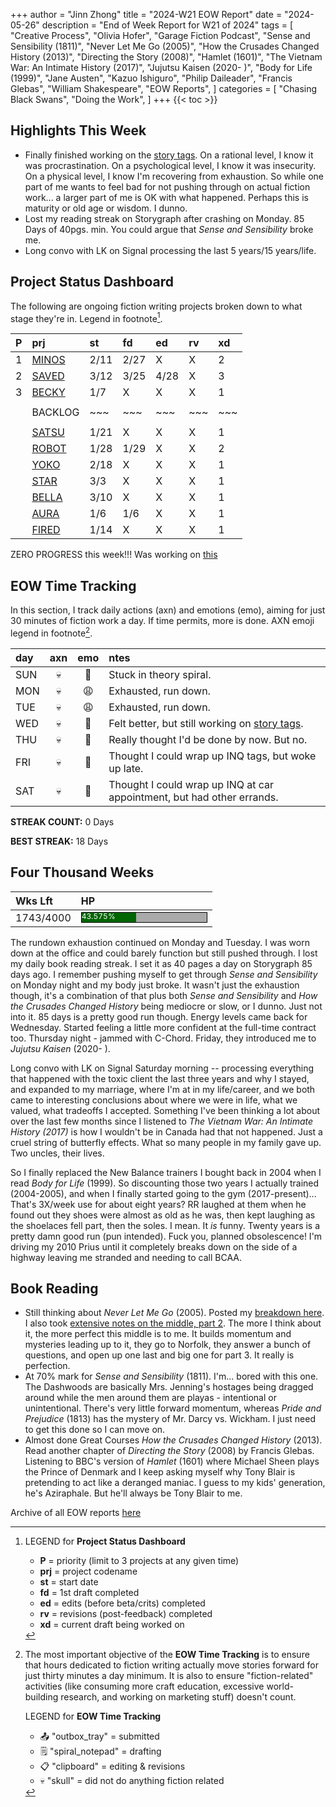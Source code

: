 +++
author = "Jinn Zhong"
title = "2024-W21 EOW Report"
date = "2024-05-26"
description = "End of Week Report for W21 of 2024"
tags = [
    "Creative Process",
    "Olivia Hofer",
    "Garage Fiction Podcast",
    "Sense and Sensibility (1811)",
    "Never Let Me Go (2005)",
    "How the Crusades Changed History (2013)",
    "Directing the Story (2008)",
    "Hamlet (1601)",
    "The Vietnam War: An Intimate History (2017)",
    "Jujutsu Kaisen (2020- )",
    "Body for Life (1999)",
    "Jane Austen",
    "Kazuo Ishiguro",
    "Philip Daileader",
    "Francis Glebas",
    "William Shakespeare",
    "EOW Reports",
]
categories = [
    "Chasing Black Swans",
    "Doing the Work",
]
+++
{{< toc >}}

## Highlights This Week

* Finally finished working on the [story tags](https://journal.jinnzhong.com/still-brainstorming-story-tags/). On a rational level, I know it was procrastination. On a psychological level, I know it was insecurity. On a physical level, I know I'm recovering from exhaustion. So while one part of me wants to feel bad for not pushing through on actual fiction work... a larger part of me is OK with what happened. Perhaps this is maturity or old age or wisdom. I dunno.
* Lost my reading streak on Storygraph after crashing on Monday. 85 Days of 40pgs. min. You could argue that _Sense and Sensibility_ broke me.
* Long convo with LK on Signal processing the last 5 years/15 years/life.
  
## Project Status Dashboard

The following are ongoing fiction writing projects broken down to what stage they're in. Legend in footnote[^1].

| P | prj | st | fd | ed | rv | xd | 
| :---: | :--- | :--- | :--- | :--- | :--- | :--- |
| 1 | [MINOS](https://journal.jinnzhong.com/tags/prj-minos/) | 2/11 | 2/27 | X | X | 2 |
| 2 | [SAVED](https://journal.jinnzhong.com/tags/prj-saved/) | 3/12 | 3/25 | 4/28 | X | 3 |
| 3 | [BECKY](https://journal.jinnzhong.com/tags/prj-becky/) | 1/7 | X | X | X | 1 | 
|  |  |  |  |  |  |  | 
|  | BACKLOG | ~~~ | ~~~ | ~~~ | ~~~ | ~~~ | 
|  |  |  |  |  |  |  | 
|  | [SATSU](https://journal.jinnzhong.com/tags/prj-satsu/) | 1/21 | X | X | X | 1 | 
|  | [ROBOT](https://journal.jinnzhong.com/tags/prj-robot/) | 1/28 | 1/29 | X | X | 2 |
|  | [YOKO](https://journal.jinnzhong.com/tags/prj-yoko/) | 2/18 | X | X | X | 1 |
|  | [STAR](https://journal.jinnzhong.com/tags/prj-star/) | 3/3 | X | X | X | 1 |
|  | [BELLA](https://journal.jinnzhong.com/tags/prj-bella/) | 3/10 | X | X | X | 1 |
|  | [AURA](https://journal.jinnzhong.com/tags/prj-aura/) | 1/6 | 1/6 | X | X | 1 | 
|  | [FIRED](https://journal.jinnzhong.com/tags/prj-fired/) | 1/14 | X | X | X | 1 | 

ZERO PROGRESS this week!!! Was working on [this](https://journal.jinnzhong.com/still-brainstorming-story-tags/)

## EOW Time Tracking

In this section, I track daily actions (axn) and emotions (emo), aiming for just 30 minutes of fiction work a day. If time permits, more is done. AXN emoji legend in footnote[^2].

| day | axn | emo | ntes |
| :--- | :---: | :---: | :--- |
| SUN | :skull: | :thinking: | Stuck in theory spiral. |
| MON | :skull: | :weary: | Exhausted, run down. |
| TUE | :skull: | :weary: | Exhausted, run down. |
| WED | :skull: | :thinking: | Felt better, but still working on [story tags](https://journal.jinnzhong.com/still-brainstorming-story-tags/). |
| THU | :skull: | :thinking: | Really thought I'd be done by now. But no. |
| FRI | :skull: | :thinking: |  Thought I could wrap up INQ tags, but woke up late. |
| SAT | :skull: | :thinking: | Thought I could wrap up INQ at car appointment, but had other errands. |

**STREAK COUNT:** 0 Days

**BEST STREAK:** 18 Days

## Four Thousand Weeks

| Wks Lft | HP |
| :--- | :--- |
| 1743/4000 | <div style="width:200px;height:15px;background:#AAAAAA;border:1.3px solid #000000;"><div style="width:43.575%;height:15px;background:#006600;font-size:12px; color:white; line-height:12px;">43.575%</div></div> |

The rundown exhaustion continued on Monday and Tuesday. I was worn down at the office and could barely function but still pushed through. I lost my daily book reading streak. I set it as 40 pages a day on Storygraph 85 days ago. I remember pushing myself to get through _Sense and Sensibility_ on Monday night and my body just broke. It wasn't just the exhaustion though, it's a combination of that plus both _Sense and Sensibility_ and _How the Crusades Changed History_ being mediocre or slow, or I dunno. Just not into it. 85 days is a pretty good run though. Energy levels came back for Wednesday. Started feeling a little more confident at the full-time contract too. Thursday night - jammed with C-Chord. Friday, they introduced me to _Jujutsu Kaisen_ (2020- ). 

Long convo with LK on Signal Saturday morning -- processing everything that happened with the toxic client the last three years and why I stayed, and expanded to my marriage, where I'm at in my life/career, and we both came to interesting conclusions about where we were in life, what we valued, what tradeoffs I accepted. Something I've been thinking a lot about over the last few months since I listened to _The Vietnam War: An Intimate History (2017)_ is how I wouldn't be in Canada had that not happened. Just a cruel string of butterfly effects. What so many people in my family gave up. Two uncles, their lives.

So I finally replaced the New Balance trainers I bought back in 2004 when I read _Body for Life_ (1999). So discounting those two years I actually trained (2004-2005), and when I finally started going to the gym (2017-present)... That's 3X/week use for about eight years? RR laughed at them when he found out they shoes were almost as old as he was, then kept laughing as the shoelaces fell part, then the soles. I mean. It _is_ funny. Twenty years is a pretty damn good run (pun intended). Fuck you, planned obsolescence! I'm driving my 2010 Prius until it completely breaks down on the side of a highway leaving me stranded and needing to call BCAA.

## Book Reading

* Still thinking about _Never Let Me Go_ (2005). Posted my [breakdown here](https://journal.jinnzhong.com/study-never-let-me-go-2005/). I also took [extensive notes on the middle, part 2](https://journal.jinnzhong.com/the-best-middle-ever/). The more I think about it, the more perfect this middle is to me. It builds momentum and mysteries leading up to it, they go to Norfolk, they answer a bunch of questions, and open up one last and big one for part 3. It really is perfection.
* At 70% mark for _Sense and Sensibility_ (1811). I'm... bored with this one. The Dashwoods are basically Mrs. Jenning's hostages being dragged around while the men around them are playas - intentional or unintentional. There's very little forward momentum, whereas _Pride and Prejudice_ (1813) has the mystery of Mr. Darcy vs. Wickham. I just need to get this done so I can move on.
* Almost done Great Courses _How the Crusades Changed History_ (2013). Read another chapter of _Directing the Story_ (2008) by Francis Glebas. Listening to BBC's version of _Hamlet_ (1601) where Michael Sheen plays the Prince of Denmark and I keep asking myself why Tony Blair is pretending to act like a deranged maniac. I guess to my kids' generation, he's Aziraphale. But he'll always be Tony Blair to me.

Archive of all EOW reports [here](https://journal.jinnzhong.com/tags/eow-reports/)

[^1]: LEGEND for **Project Status Dashboard**

    * **P** = priority (limit to 3 projects at any given time)
    * **prj** = project codename
    * **st** = start date
    * **fd** = 1st draft completed
    * **ed** = edits (before beta/crits) completed
    * **rv** = revisions (post-feedback) completed
    * **xd** = current draft being worked on

[^2]: The most important objective of the **EOW Time Tracking** is to ensure that hours dedicated to  fiction writing actually move stories forward for just thirty minutes a day minimum. It is also to ensure "fiction-related" activities (like consuming more craft education, excessive world-building research, and working on marketing stuff) doesn't count.
    
    LEGEND for **EOW Time Tracking**
    * 📤 "outbox_tray" = submitted
    * 🗒️ "spiral_notepad" = drafting
    * 📋 "clipboard" = editing & revisions
    * 💀 "skull" = did not do anything fiction related


